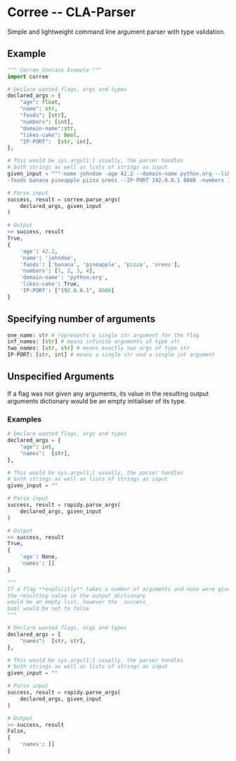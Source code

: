 # Corree  --  CLA-Parser

Simple and lightweight command line argument parser with type validation.

## Example
```python
""" Corree Usecase Example """
import corree

# Declare wanted flags, args and types
declared_args = {
    "age": float,
    "name": str,
    "foods": [str],
    "numbers": [int],
    "domain-name":str,
    "likes-cake": bool,
    "IP-PORT":  [str, int],
},

# This would be sys.argv[1:] usually, the parser handles
# both strings as well as lists of strings as input
given_input = """-name johndoe -age 42.2 --domain-name python.org --likes-cake /
-foods banana pineapple pizza oreos --IP-PORT 192.0.0.1 8080 -numbers 1 2 3 4"""

# Parse input
success, result = corree.parse_args(
    declared_args, given_input
)

# Output
>> success, result
True,
{
    'age': 42.2,
    'name': 'johndoe',
    'foods': ['banana', 'pineapple', 'pizza', 'oreos'],
    'numbers': [1, 2, 3, 4],
    'domain-name': 'python.org',
    'likes-cake': True,
    'IP-PORT': ["192.0.0.1", 8080]
}
```

## Specifying number of arguments
```python
one_name: str # represents a single str argument for the flag
inf_names: [str] # means infinite arguments of type str
two_names: [str, str] # means exactly two args of type str
IP-PORT: [str, int] # means a single str and a single int argument
```

## Unspecified Arguments

If a flag was not given any arguments, its value in the resulting output arguments dictionary would be an empty initialiser of its type.

### Examples

```python
# Declare wanted flags, args and types
declared_args = {
    "age": int,
    "names":  [str],
},

# This would be sys.argv[1:] usually, the parser handles
# both strings as well as lists of strings as input
given_input = ""

# Parse input
success, result = rapidy.parse_args(
    declared_args, given_input
)

# Output
>> success, result
True,
{
    'age': None,
    'names': []
}

"""
If a flag **explicitly** takes a number of arguments and none were given,
the resulting value in the output dictionary
would be an empty list, however the _success_
bool would be set to false
"""

# Declare wanted flags, args and types
declared_args = {
    "names":  [str, str],
},

# This would be sys.argv[1:] usually, the parser handles
# both strings as well as lists of strings as input
given_input = ""

# Parse input
success, result = rapidy.parse_args(
    declared_args, given_input
)

# Output
>> success, result
False,
{
    'names': []
}
```
